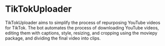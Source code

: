 # TikTokUploader

TikTokUploader aims to simplify the process of repurposing YouTube videos for TikTok. The bot automates the process of downloading YouTube videos, editing them with captions, style, resizing, and cropping using the moviepy package, and dividing the final video into clips.
